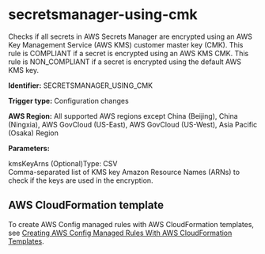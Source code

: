 # secretsmanager\-using\-cmk<a name="secretsmanager-using-cmk"></a>

Checks if all secrets in AWS Secrets Manager are encrypted using an AWS Key Management Service \(AWS KMS\) customer master key \(CMK\)\. This rule is COMPLIANT if a secret is encrypted using an AWS KMS CMK\. This rule is NON\_COMPLIANT if a secret is encrypted using the default AWS KMS key\.

**Identifier:** SECRETSMANAGER\_USING\_CMK

**Trigger type:** Configuration changes

**AWS Region:** All supported AWS regions except China \(Beijing\), China \(Ningxia\), AWS GovCloud \(US\-East\), AWS GovCloud \(US\-West\), Asia Pacific \(Osaka\) Region

**Parameters:**

kmsKeyArns \(Optional\)Type: CSV  
Comma\-separated list of KMS key Amazon Resource Names \(ARNs\) to check if the keys are used in the encryption\.

## AWS CloudFormation template<a name="w29aac11c33c17b7d345c15"></a>

To create AWS Config managed rules with AWS CloudFormation templates, see [Creating AWS Config Managed Rules With AWS CloudFormation Templates](aws-config-managed-rules-cloudformation-templates.md)\.